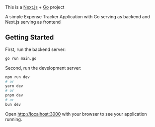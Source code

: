 This is a [Next.js](https://nextjs.org) + [Go](https://go.dev) project

A simple Expense Tracker Application with Go serving as backend and Next.js serving as frontend

## Getting Started

First, run the backend server:

```bash
go run main.go
```

Second, run the development server:

```bash
npm run dev
# or
yarn dev
# or
pnpm dev
# or
bun dev
```

Open [http://localhost:3000](http://localhost:3000) with your browser to see your application running.
